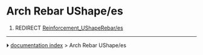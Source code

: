 # Arch Rebar UShape/es
1.  REDIRECT [Reinforcement_UShapeRebar/es](Reinforcement_UShapeRebar/es.md)



---
⏵ [documentation index](../README.md) > Arch Rebar UShape/es
